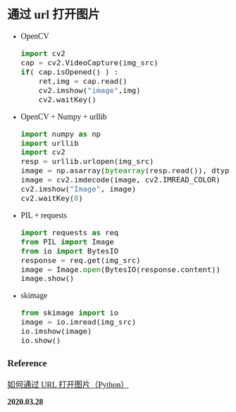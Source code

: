 <font size=4 face='楷体'>

## 通过 url 打开图片

- OpenCV

  ```python
  import cv2
  cap = cv2.VideoCapture(img_src)
  if( cap.isOpened() ) :
      ret,img = cap.read()
      cv2.imshow("image",img)
      cv2.waitKey()
  ```

- OpenCV + Numpy + urllib

  ```python
  import numpy as np
  import urllib
  import cv2
  resp = urllib.urlopen(img_src)
  image = np.asarray(bytearray(resp.read()), dtype="uint8")
  image = cv2.imdecode(image, cv2.IMREAD_COLOR)
  cv2.imshow("Image", image)
  cv2.waitKey(0)
  ```

- PIL + requests

  ```python
  import requests as req
  from PIL import Image
  from io import BytesIO
  response = req.get(img_src)
  image = Image.open(BytesIO(response.content))
  image.show()
  ```

- skimage
  ```python
  from skimage import io
  image = io.imread(img_src)
  io.imshow(image)
  io.show()
  ```

### Reference

[如何通过 URL 打开图片（Python）](https://www.jianshu.com/p/d64354a61359)

**2020.03.28**
